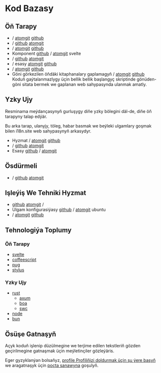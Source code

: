 # Kod Bazasy

## Öň Tarapy

* / [atomgit](https://atomgit.com/i18n/proto) [github](https://github.com/i18n-site/site)
* / [github](https://github.com/i18n-site/md) [atomgit](https://atomgit.com/i18n/md)
* / [atomgit](https://atomgit.com/i18n/18x) [github](https://github.com/i18n-site/18x)
* Komponent [github](https://github.com/i18n-site/plugin) / [atomgit](https://atomgit.com/i18n/plugin) svelte
* / [github](https://github.com/i18n-site/proto) [atomgit](https://atomgit.com/i18n/proto)
* / esasy [atomgit](https://atomgit.com/i18n/lib) [github](https://github.com/i18n-site/lib)
* / [atomgit](https://atomgit.com/i18n/ie) [github](https://github.com/i18n-site/ie)
* Göni görkezilen öňdäki kitaphanalary gaplamagyň / [atomgit](https://atomgit.com/i18n/x) [github](https://github.com/i18n-site/x)
  Koduň gaýtalanmazlygy üçin bellik bellik başlangyç skriptinde gönüden-göni sitata bermek we gaplanan web sahypasynda ulanmak amatly.

## Yzky Ujy

Resminama meýdançasynyň gurluşygy diňe yzky bölegini däl-de, diňe öň tarapyny talap edýär.

Bu arka tarap, ulanyjy, töleg, habar basmak we beýleki ulgamlary goşmak bilen i18n.site web sahypasynyň arkasydyr.

* Hyzmat / [atomgit](https://atomgit.com/i18n-api/srv) [github](https://github.com/i18n-api/srv)
* / [github](https://github.com/i18n-api/pub) [atomgit](https://atomgit.com/i18n-api/pub)
* Esasy [github](https://github.com/i18n-site/rust) / [atomgit](https://atomgit.com/i18n/rust)

## Ösdürmeli

* / [github](https://github.com/i18n-api/srv.docker) [atomgit](https://atomgit.com/i18n-api/srv.docker)

## Işleýiş We Tehniki Hyzmat

* [github](https://github.com/i18n-ops/ops) [atomgit](https://atomgit.com/i18n-ops/ops) /
* Ulgam konfigurasiýasy [github](https://github.com/i18n-ops/ubuntu) / [atomgit](https://atomgit.com/i18n-ops/ubuntu) ubuntu
* / [atomgit](https://atomgit.com/i18n/cron) [github](https://github.com/i18n-cron/cron)

## Tehnologiýa Toplumy

### Öň Tarapy

* [svelte](//svelte.dev)
* [coffeescript](//coffeescript.org)
* [pug](https://github.com/pugjs/pug)
* [stylus](https://stylus.com)

### Yzky Ujy

* [rust](//rust.org)
  * [axum](//github.com/tokio-rs/axum)
  * [boa](//github.com/boa-dev/boa)
  * [swc](//swc.rs)
* [node](//nodejs.org)
* [bun](//bun.dev)

## Ösüşe Gatnaşyň

Açyk koduň işlenip düzülmegine we terjime edilen tekstleriň gözden geçirilmegine gatnaşmak üçin meýletinçiler gözleýäris.

Eger gyzyklanýan bolsaňyz, [profile Profiliňizi doldurmak üçin şu ýere basyň](https://ggl.link/i18n) we aragatnaşyk üçin [poçta sanawyna](https://groups.google.com/u/2/g/i18n-site) goşulyň.